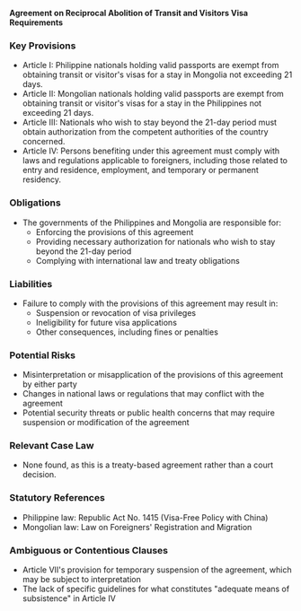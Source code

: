 **Agreement on Reciprocal Abolition of Transit and Visitors Visa Requirements**

### **Key Provisions**

*   Article I: Philippine nationals holding valid passports are exempt from obtaining transit or visitor's visas for a stay in Mongolia not exceeding 21 days.
*   Article II: Mongolian nationals holding valid passports are exempt from obtaining transit or visitor's visas for a stay in the Philippines not exceeding 21 days.
*   Article III: Nationals who wish to stay beyond the 21-day period must obtain authorization from the competent authorities of the country concerned.
*   Article IV: Persons benefiting under this agreement must comply with laws and regulations applicable to foreigners, including those related to entry and residence, employment, and temporary or permanent residency.

### **Obligations**

*   The governments of the Philippines and Mongolia are responsible for:
    *   Enforcing the provisions of this agreement
    *   Providing necessary authorization for nationals who wish to stay beyond the 21-day period
    *   Complying with international law and treaty obligations

### **Liabilities**

*   Failure to comply with the provisions of this agreement may result in:
    *   Suspension or revocation of visa privileges
    *   Ineligibility for future visa applications
    *   Other consequences, including fines or penalties

### **Potential Risks**

*   Misinterpretation or misapplication of the provisions of this agreement by either party
*   Changes in national laws or regulations that may conflict with the agreement
*   Potential security threats or public health concerns that may require suspension or modification of the agreement

### **Relevant Case Law**

*   None found, as this is a treaty-based agreement rather than a court decision.

### **Statutory References**

*   Philippine law: Republic Act No. 1415 (Visa-Free Policy with China)
*   Mongolian law: Law on Foreigners' Registration and Migration

### **Ambiguous or Contentious Clauses**

*   Article VII's provision for temporary suspension of the agreement, which may be subject to interpretation
*   The lack of specific guidelines for what constitutes "adequate means of subsistence" in Article IV